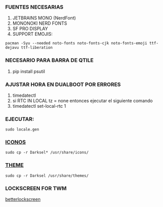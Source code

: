 ### FUENTES NECESARIAS
1. JETBRAINS MONO (NerdFont)
2. MONONOKI NERD FONTS
3. SF PRO DISPLAY
4. SUPPORT EMOJIS:
```shell
pacman -Syu --needed noto-fonts noto-fonts-cjk noto-fonts-emoji ttf-dejavu ttf-liberation
``` 

### NECESARIO PARA BARRA DE QTILE
1. pip install psutil

### AJUSTAR HORA EN DUALBOOT POR ERRORES
1. timedatectl
2. si RTC IN LOCAL tz = none entonces ejecutar el siguiente comando
3. timedatectl set-local-rtc 1

### EJECUTAR: 
```shell
sudo locale.gen
```

### [ICONOS](https://drive.google.com/file/d/1nkfizcN8WmQPZY4GPwR1JN6K2sjJJKlH/view?usp=sharing)
```shell
sudo cp -r Darksel* /usr/share/icons/
```

### [THEME](https://drive.google.com/file/d/15HrJBuMED0I8PKonkp67i8wQB7wm6Ym-/view?usp=sharing)
```shell
sudo cp -r Darksel /usr/share/themes/
```

### LOCKSCREEN FOR TWM

[betterlockscreen](https://github.com/betterlockscreen/betterlockscreen)
